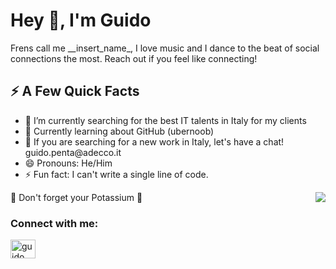 <h1>Hey 👋, I'm Guido</h1>
Frens call me __insert_name_, I love music and I dance to the beat of social connections the most. Reach out if you feel like connecting!





  <h2> ⚡️ A Few Quick Facts</h2>

<ul align="left">
<li>🔭 I’m currently searching for the best IT talents in Italy for my clients</li>

<li>🌱 Currently learning about GitHub (ubernoob)</li>

<li>💬 If you are searching for a new work in Italy, let's have a chat! guido.penta@adecco.it</li>

<li>😄 Pronouns: He/Him</li>

<li>⚡ Fun fact: I can't write a single line of code.</li>
  
  </ul>

<img align="right" src="https://media1.giphy.com/media/13HgwGsXF0aiGY/giphy.gif" />
  

  🍌 Don't forget your Potassium 🍌

<h3 align="left">Connect with me:</h3>
<p align="left">
<a href="https://linkedin.com/in/guido-penta/" target="blank"><img align="center" src="https://raw.githubusercontent.com/rahuldkjain/github-profile-readme-generator/master/src/images/icons/Social/linked-in-alt.svg" alt="guido penta" height="30" width="40" /></a>
